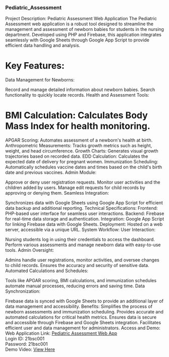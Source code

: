 ### Pediatric_Assessment
Project Description: Pediatric Assessment Web Application
The Pediatric Assessment web application is a robust tool designed to streamline the management and assessment of newborn babies for students in the nursing department. Developed using PHP and Firebase, this application integrates seamlessly with Google Sheets through Google App Script to provide efficient data handling and analysis.

# Key Features:
Data Management for Newborns:

Record and manage detailed information about newborn babies.
Search functionality to quickly locate records.
Health and Assessment Tools:

# BMI Calculation: Calculates Body Mass Index for health monitoring.
APGAR Scoring: Automates assessment of a newborn's health at birth.
Anthropometric Measurements: Tracks growth metrics such as height, weight, and head circumference.
Growth Charts: Generates visual growth trajectories based on recorded data.
EDD Calculation: Calculates the expected date of delivery for pregnant women.
Immunization Scheduling: Automatically schedules vaccine dates and times based on the child's birth date and previous vaccines.
Admin Module:

Approve or deny user registration requests.
Monitor user activities and the children added by users.
Manage edit requests for child records by approving or denying them.
Seamless Integration:

Synchronizes data with Google Sheets using Google App Script for efficient data backup and additional reporting.
Technical Specifications:
Frontend: PHP-based user interface for seamless user interactions.
Backend: Firebase for real-time data storage and authentication.
Integration: Google App Script for linking Firebase data with Google Sheets.
Deployment: Hosted on a web server, accessible via a unique URL.
System Workflow:
User Interaction:

Nursing students log in using their credentials to access the dashboard.
Perform various assessments and manage newborn data with easy-to-use tools.
Admin Oversight:

Admins handle user registrations, monitor activities, and oversee changes to child records.
Ensures the accuracy and security of sensitive data.
Automated Calculations and Schedules:

Tools like APGAR scoring, BMI calculations, and immunization schedules automate manual processes, reducing errors and saving time.
Data Synchronization:

Firebase data is synced with Google Sheets to provide an additional layer of data management and accessibility.
Benefits:
Simplifies the process of newborn assessments and immunization scheduling.
Provides accurate and automated calculations for critical health metrics.
Ensures data is secure and accessible through Firebase and Google Sheets integration.
Facilitates efficient user and data management for administrators.
Access and Demo:
Web Application Link: [Pediatric Assessment Web App](https://github.com/ksaverdekar3009/Pediatric_Assessment/raw/main/Pediatric_Assessment_Demo_vidio.mp4)
<br>Login ID: 21bsc001<br>
Password: 21bsc001<br>
Demo Video: [View Here](https://github.com/ksaverdekar3009/Pediatric_Assessment/raw/main/Pediatric_Assessment_Demo_vidio.mp4)
